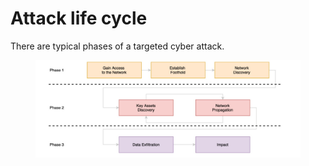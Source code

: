 # Attack life cycle

There are typical phases of a targeted cyber attack.

<figure><img src="../../../../.gitbook/assets/image.png" alt=""><figcaption></figcaption></figure>
